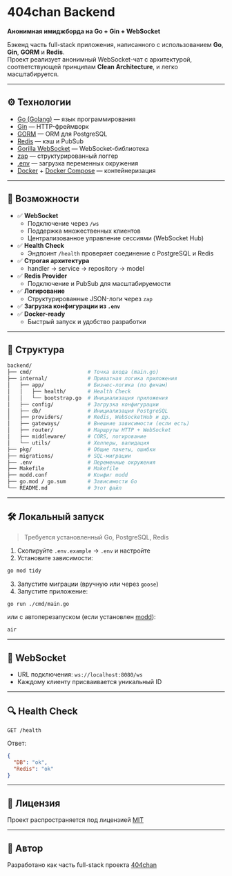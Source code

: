 # 404chan Backend

**Анонимная имиджборда на Go + Gin + WebSocket**

Бэкенд часть full-stack приложения, написанного с использованием **Go**, **Gin**, **GORM** и **Redis**.  
Проект реализует анонимный WebSocket-чат с архитектурой, соответствующей принципам **Clean Architecture**, и легко масштабируется.

---

## ⚙️ Технологии

- [Go (Golang)](https://go.dev/) — язык программирования
- [Gin](https://github.com/gin-gonic/gin) — HTTP-фреймворк
- [GORM](https://gorm.io/) — ORM для PostgreSQL
- [Redis](https://redis.io/) — кэш и PubSub
- [Gorilla WebSocket](https://github.com/gorilla/websocket) — WebSocket-библиотека
- [zap](https://github.com/uber-go/zap) — структурированный логгер
- [.env](https://github.com/joho/godotenv) — загрузка переменных окружения
- [Docker](https://www.docker.com/) + [Docker Compose](https://docs.docker.com/compose/) — контейнеризация

---

## 🚀 Возможности

- ✅ **WebSocket**
  - Подключение через `/ws`
  - Поддержка множественных клиентов
  - Централизованное управление сессиями (WebSocket Hub)
- ✅ **Health Check**
  - Эндпоинт `/health` проверяет соединение с PostgreSQL и Redis
- ✅ **Строгая архитектура**
  - handler → service → repository → model
- ✅ **Redis Provider**
  - Подключение и PubSub для масштабируемости
- ✅ **Логирование**
  - Структурированные JSON-логи через `zap`
- ✅ **Загрузка конфигурации из `.env`**
- ✅ **Docker-ready**  
  - Быстрый запуск и удобство разработки

---

## 📁 Структура

```bash
backend/
├── cmd/                  # Точка входа (main.go)
├── internal/             # Приватная логика приложения
│   ├── app/              # Бизнес-логика (по фичам)
│   │   ├── health/       # Health Check
│   │   └── bootstrap.go  # Инициализация приложения 
│   ├── config/           # Загрузка конфигурации
│   ├── db/               # Инициализация PostgreSQL
│   ├── providers/        # Redis, WebSocketHub и др.
│   ├── gateways/         # Внешние зависимости (если есть)
│   ├── router/           # Маршруты HTTP + WebSocket
│   ├── middleware/       # CORS, логирование
│   └── utils/            # Хелперы, валидация
├── pkg/                  # Общие пакеты, ошибки
├── migrations/           # SQL-миграции
├── .env                  # Переменные окружения
├── Makefile              # Makefile
├── modd.conf             # Конфиг modd
├── go.mod / go.sum       # Зависимости Go
└── README.md             # Этот файл
```

---

## 🛠 Локальный запуск

> Требуется установленный Go, PostgreSQL, Redis

1. Скопируйте `.env.example` → `.env` и настройте
2. Установите зависимости:

```bash
go mod tidy
```

3. Запустите миграции (вручную или через `goose`)
4. Запустите приложение:

```bash
go run ./cmd/main.go
```

или с автоперезапуском (если установлен [modd](https://github.com/cortesi/modd)):

```bash
air
```

---

## 📡 WebSocket

- URL подключения: `ws://localhost:8080/ws`
- Каждому клиенту присваивается уникальный ID

---

## 🔍 Health Check

```http
GET /health
```

Ответ:

```json
{
  "DB": "ok",
  "Redis": "ok"
}
```

---

## 📄 Лицензия

Проект распространяется под лицензией [MIT](https://opensource.org/licenses/MIT)

---

## 🧠 Автор

Разработано как часть full-stack проекта [404chan](https://github.com/k1rvl07)
